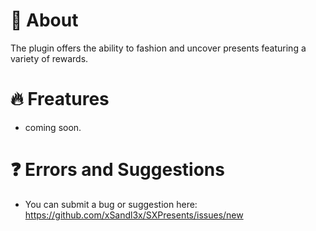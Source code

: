 # 💬 About
The plugin offers the ability to fashion and uncover presents featuring a variety of rewards.

# 🔥 Freatures
- coming soon.

# ❓ Errors and Suggestions
- You can submit a bug or suggestion here: https://github.com/xSandl3x/SXPresents/issues/new
